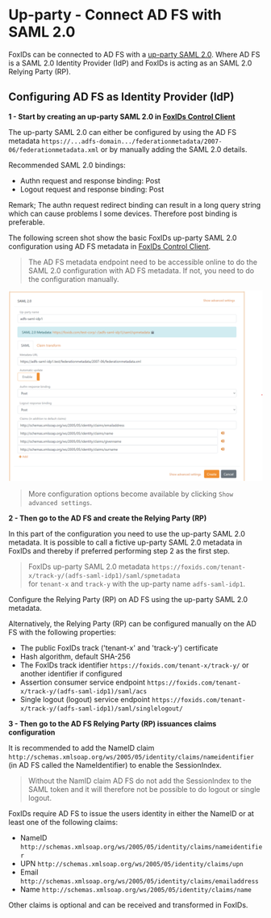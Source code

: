 # Up-party - Connect AD FS with SAML 2.0

FoxIDs can be connected to AD FS with a [up-party SAML 2.0](up-party-saml-2.0.md). Where AD FS is a SAML 2.0 Identity Provider (IdP) and FoxIDs is acting as an SAML 2.0 Relying Party (RP).
 
## Configuring AD FS as Identity Provider (IdP)

**1 - Start by creating an up-party SAML 2.0 in [FoxIDs Control Client](control.md#foxids-control-client)**

The up-party SAML 2.0 can either be configured by using the AD FS metadata `https://...adfs-domain.../federationmetadata/2007-06/federationmetadata.xml` or by manually adding the SAML 2.0 details.

Recommended SAML 2.0 bindings:
- Authn request and response binding: Post
- Logout request and response binding: Post

Remark; The authn request redirect binding can result in a long query string which can cause problems I some devices. Therefore post binding is preferable.

The following screen shot show the basic FoxIDs up-party SAML 2.0 configuration using AD FS metadata in [FoxIDs Control Client](control.md#foxids-control-client).

> The AD FS metadata endpoint need to be accessible online to do the SAML 2.0 configuration with AD FS metadata. If not, you need to do the configuration manually.

![Configure SAML 2.0 AD FS up-party](images/configure-saml-adfs-up-party.png)

> More configuration options become available by clicking `Show advanced settings`.

**2 - Then go to the AD FS and create the Relying Party (RP)**

In this part of the configuration you need to use the up-party SAML 2.0 metadata. It is possible to call a fictive up-party SAML 2.0 metadata in FoxIDs and thereby if preferred performing step 2 as the first step.

> FoxIDs up-party SAML 2.0 metadata `https://foxids.com/tenant-x/track-y/(adfs-saml-idp1)/saml/spmetadata`  
> for `tenant-x` and `track-y` with the up-party name `adfs-saml-idp1`.

Configure the Relying Party (RP) on AD FS using the up-party SAML 2.0 metadata.

Alternatively, the Relying Party (RP) can be configured manually on the AD FS with the following properties:

- The public FoxIDs track ('tenant-x' and 'track-y') certificate
- Hash algorithm, default SHA-256
- The FoxIDs track identifier `https://foxids.com/tenant-x/track-y/` or another identifier if configured
- Assertion consumer service endpoint `https://foxids.com/tenant-x/track-y/(adfs-saml-idp1)/saml/acs`
- Single logout (logout) service endpoint `https://foxids.com/tenant-x/track-y/(adfs-saml-idp1)/saml/singlelogout/`

**3 - Then go to the AD FS Relying Party (RP) issuances claims configuration**

It is recommended to add the NameID claim `http://schemas.xmlsoap.org/ws/2005/05/identity/claims/nameidentifier` (in AD FS called the NameIdentifier) to enable the SessionIndex. 

> Without the NamID claim AD FS do not add the SessionIndex to the SAML token and it will therefore not be possible to do logout or single logout.

FoxIDs require AD FS to issue the users identity in either the NameID or at least one of the following claims:

- NameID `http://schemas.xmlsoap.org/ws/2005/05/identity/claims/nameidentifier`
- UPN `http://schemas.xmlsoap.org/ws/2005/05/identity/claims/upn`
- Email `http://schemas.xmlsoap.org/ws/2005/05/identity/claims/emailaddress`
- Name `http://schemas.xmlsoap.org/ws/2005/05/identity/claims/name`

Other claims is optional and can be received and transformed in FoxIDs.

